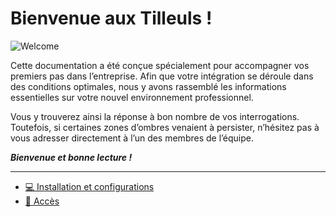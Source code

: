 # Bienvenue aux Tilleuls !

![Welcome](img/welcome.gif)

Cette documentation a été conçue spécialement pour accompagner vos premiers pas dans l’entreprise. Afin que votre intégration se déroule dans des conditions optimales, nous y avons rassemblé les informations essentielles sur votre nouvel environnement professionnel.

Vous y trouverez ainsi la réponse à bon nombre de vos interrogations. Toutefois, si certaines zones d’ombres venaient à persister, n’hésitez pas à vous adresser directement à l’un des membres de l’équipe.

**_Bienvenue et bonne lecture !_**

---

- [💻️ Installation et configurations](installation.md)
- [🔑️ Accès](acces.md) <!-- a passer en privé -->
